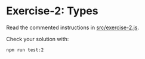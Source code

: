 # Exercise-2: Types

Read the commented instructions in [src/exercise-2.js](/src/exercise-2.js).

Check your solution with:
```sh
npm run test:2
```
